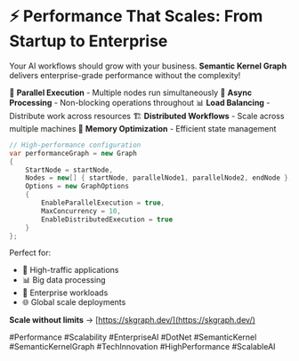 # ⚡ Performance That Scales: From Startup to Enterprise

Your AI workflows should grow with your business. **Semantic Kernel Graph** delivers enterprise-grade performance without the complexity!

🚀 **Parallel Execution** - Multiple nodes run simultaneously
🔄 **Async Processing** - Non-blocking operations throughout
📊 **Load Balancing** - Distribute work across resources
🏗️ **Distributed Workflows** - Scale across multiple machines
💾 **Memory Optimization** - Efficient state management

```csharp
// High-performance configuration
var performanceGraph = new Graph
{
    StartNode = startNode,
    Nodes = new[] { startNode, parallelNode1, parallelNode2, endNode },
    Options = new GraphOptions
    {
        EnableParallelExecution = true,
        MaxConcurrency = 10,
        EnableDistributedExecution = true
    }
};
```

Perfect for:
- 🚀 High-traffic applications
- 📊 Big data processing
- 🏢 Enterprise workloads
- 🌐 Global scale deployments

**Scale without limits** → [https://skgraph.dev/](https://skgraph.dev/)

#Performance #Scalability #EnterpriseAI #DotNet #SemanticKernel #SemanticKernelGraph #TechInnovation #HighPerformance #ScalableAI
